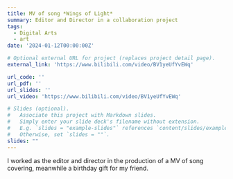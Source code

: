 ```yaml
---
title: MV of song *Wings of Light*
summary: Editor and Director in a collaboration project
tags:
  - Digital Arts
  - art
date: '2024-01-12T00:00:00Z'

# Optional external URL for project (replaces project detail page).
external_link: 'https://www.bilibili.com/video/BV1yeUfYvEWq'

url_code: ''
url_pdf: ''
url_slides: ''
url_video: 'https://www.bilibili.com/video/BV1yeUfYvEWq'

# Slides (optional).
#   Associate this project with Markdown slides.
#   Simply enter your slide deck's filename without extension.
#   E.g. `slides = "example-slides"` references `content/slides/example-slides.md`.
#   Otherwise, set `slides = ""`.
slides: ""
---
```

I worked as the editor and director in the production of a MV of song covering, meanwhile a birthday gift for my friend.
